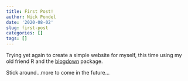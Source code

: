 ```yaml
---
title: First Post!
author: Nick Pondel
date: '2020-08-02'
slug: first-post
categories: []
tags: []
---
```

Trying yet again to create a simple website for myself, this time using my old friend R and the [blogdown](https://bookdown.org/yihui/blogdown/) package.

Stick around...more to come in the future...